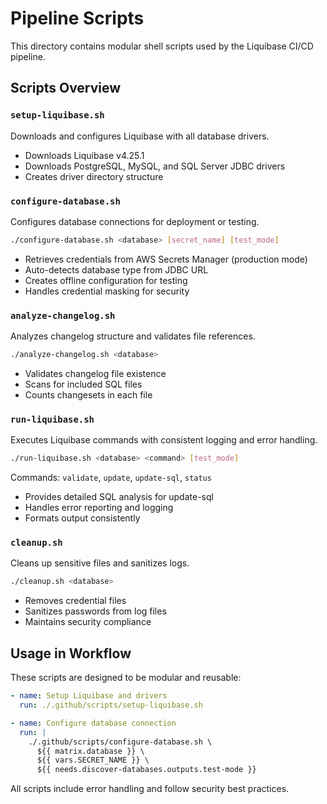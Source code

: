 # Pipeline Scripts

This directory contains modular shell scripts used by the Liquibase CI/CD pipeline.

## Scripts Overview

### `setup-liquibase.sh`
Downloads and configures Liquibase with all database drivers.
- Downloads Liquibase v4.25.1
- Downloads PostgreSQL, MySQL, and SQL Server JDBC drivers
- Creates driver directory structure

### `configure-database.sh`
Configures database connections for deployment or testing.
```bash
./configure-database.sh <database> [secret_name] [test_mode]
```
- Retrieves credentials from AWS Secrets Manager (production mode)
- Auto-detects database type from JDBC URL
- Creates offline configuration for testing
- Handles credential masking for security

### `analyze-changelog.sh`
Analyzes changelog structure and validates file references.
```bash
./analyze-changelog.sh <database>
```
- Validates changelog file existence
- Scans for included SQL files
- Counts changesets in each file

### `run-liquibase.sh`
Executes Liquibase commands with consistent logging and error handling.
```bash
./run-liquibase.sh <database> <command> [test_mode]
```
Commands: `validate`, `update`, `update-sql`, `status`
- Provides detailed SQL analysis for update-sql
- Handles error reporting and logging
- Formats output consistently

### `cleanup.sh`
Cleans up sensitive files and sanitizes logs.
```bash
./cleanup.sh <database>
```
- Removes credential files
- Sanitizes passwords from log files
- Maintains security compliance

## Usage in Workflow

These scripts are designed to be modular and reusable:
```yaml
- name: Setup Liquibase and drivers
  run: ./.github/scripts/setup-liquibase.sh

- name: Configure database connection
  run: |
    ./.github/scripts/configure-database.sh \
      ${{ matrix.database }} \
      ${{ vars.SECRET_NAME }} \
      ${{ needs.discover-databases.outputs.test-mode }}
```

All scripts include error handling and follow security best practices.